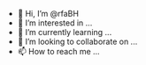 - 👋 Hi, I’m @rfaBH
- 👀 I’m interested in ...
- 🌱 I’m currently learning ...
- 💞️ I’m looking to collaborate on ...
- 📫 How to reach me ...

<!---
rfaBH/rfaBH is a ✨ special ✨ repository because its `README.md` (this file) appears on your GitHub profile.
You can click the Preview link to take a look at your changes.
--->
